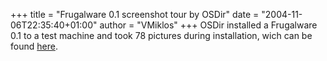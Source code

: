 +++
title = "Frugalware 0.1 screenshot tour by OSDir"
date = "2004-11-06T22:35:40+01:00"
author = "VMiklos"
+++
OSDir installed a Frugalware 0.1 to a test machine and took 78 pictures during installation, wich can be found [here](http://osdir.com/shots/slideshows/slideshow.php?release=169&slide=1).  

